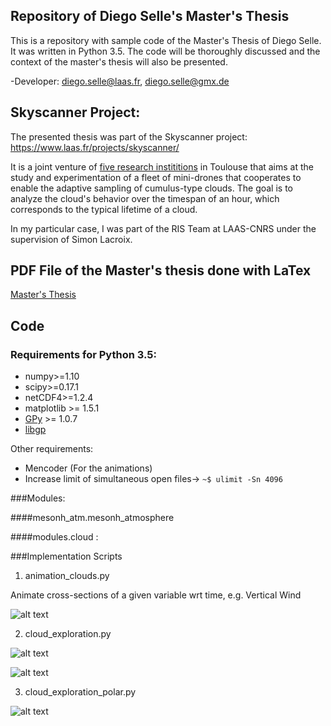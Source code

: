 ## Repository of Diego Selle's Master's Thesis

This is a repository with sample code of the Master's Thesis of Diego Selle.
It was written in Python 3.5. The code will be thoroughly discussed and the context of
the master's thesis will also be presented.

-Developer: diego.selle@laas.fr, diego.selle@gmx.de

## Skyscanner Project:

The presented thesis was part of the Skyscanner project:
https://www.laas.fr/projects/skyscanner/

It is a joint venture of [five research instititions](https://www.laas.fr/projects/skyscanner/skyscanner-team)
in Toulouse that aims at
the study and experimentation of a fleet of mini-drones that cooperates to enable the
adaptive sampling of cumulus-type clouds. The goal is to analyze the cloud's behavior over the
timespan of an hour, which corresponds to the typical lifetime of a cloud.

In my particular case, I was part of the RIS Team at LAAS-CNRS under the supervision of
Simon Lacroix.

## PDF File of the Master's thesis done with LaTex

[Master's Thesis](http://bit.ly/2hXzuco)


## Code

### Requirements for Python 3.5:

+ numpy>=1.10
+ scipy>=0.17.1
+ netCDF4>=1.2.4
+ matplotlib >= 1.5.1
+ [GPy](https://github.com/SheffieldML/GPy) >= 1.0.7
+ [libgp](https://github.com/mblum/libgp)

Other requirements:
+ Mencoder (For the animations)
+ Increase limit of simultaneous open files-> `~$ ulimit -Sn 4096`

###Modules:

####mesonh_atm.mesonh_atmosphere

####modules.cloud :


###Implementation Scripts

1. animation_clouds.py

Animate cross-sections of a given variable wrt time, e.g. Vertical Wind

![alt text][logo]

[logo]: https://github.com/DiegoSelle/master_thesis/blob/master/example_results/example_animation.gif

2.  cloud_exploration.py

![alt text][logo]

[logo]: https://github.com/DiegoSelle/master_thesis/blob/master/example_results/cloud1_cs1.png

![alt text][logo]

[logo]:https://github.com/DiegoSelle/master_thesis/blob/master/example_results/variograms_cloud1_new.png

3.  cloud_exploration_polar.py

![alt text][logo]

[logo]:https://github.com/DiegoSelle/master_thesis/blob/master/example_results/variogram_cloud1_z115_zwc_432_t150.png
